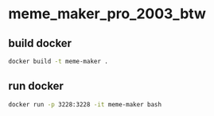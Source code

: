# meme_maker_pro_2003_btw

## build docker

```bash
docker build -t meme-maker .
```

## run docker

```bash
docker run -p 3228:3228 -it meme-maker bash
```
